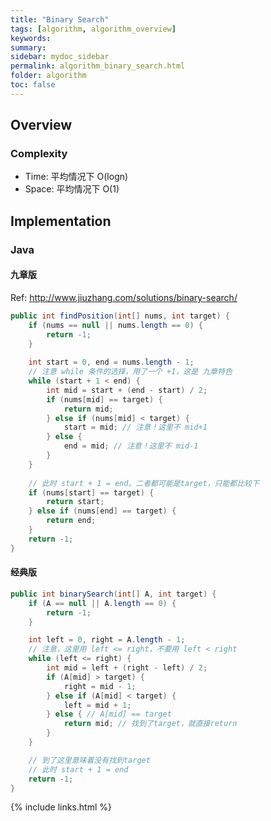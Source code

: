 ```yaml
---
title: "Binary Search"
tags: [algorithm, algorithm_overview]
keywords:
summary:
sidebar: mydoc_sidebar
permalink: algorithm_binary_search.html
folder: algorithm
toc: false
---
```


## Overview

### Complexity
* Time: 平均情况下 O(logn)
* Space: 平均情况下 O(1)

## Implementation

### Java

#### 九章版
Ref: http://www.jiuzhang.com/solutions/binary-search/
```java
public int findPosition(int[] nums, int target) {
    if (nums == null || nums.length == 0) {
        return -1;
    }  
  
    int start = 0, end = nums.length - 1;
    // 注意 while 条件的选择，用了一个 +1，这是 九章特色
    while (start + 1 < end) {
        int mid = start + (end - start) / 2;
        if (nums[mid] == target) {
            return mid;
        } else if (nums[mid] < target) {
            start = mid; // 注意！这里不 mid+1
        } else {
            end = mid; // 注意！这里不 mid-1
        }
    }
    
    // 此时 start + 1 = end。二者都可能是target，只能都比较下
    if (nums[start] == target) {
        return start;
    } else if (nums[end] == target) {
        return end;
    }
    return -1;
}
```

#### 经典版
```java
public int binarySearch(int[] A, int target) {
    if (A == null || A.length == 0) {
        return -1;
    }

    int left = 0, right = A.length - 1;
    // 注意，这里用 left <= right，不要用 left < right
    while (left <= right) {
        int mid = left + (right - left) / 2;
        if (A[mid] > target) {
            right = mid - 1;
        } else if (A[mid] < target) {
            left = mid + 1;
        } else { // A[mid] == target
            return mid; // 找到了target，就直接return
        }
    }

    // 到了这里意味着没有找到target
    // 此时 start + 1 = end
    return -1;
}
```

{% include links.html %}
